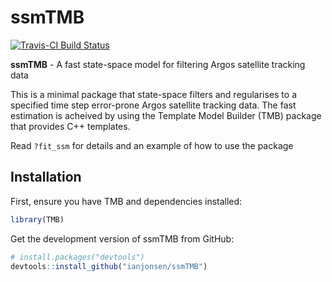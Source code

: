 # ssmTMB

[![Travis-CI Build Status](https://travis-ci.org/ianjonsen/ssmTMB.svg?branch=master)](https://travis-ci.org/ianjonsen/ssmTMB)


**ssmTMB** - A fast state-space model for filtering Argos satellite tracking data

This is a minimal package that state-space filters and regularises to a specified time step error-prone Argos satellite tracking data. The fast estimation is acheived by using the Template Model Builder (TMB) package that provides C++ templates.

Read `?fit_ssm` for details and an example of how to use the package 

## Installation
First, ensure you have TMB and dependencies installed:

```R
library(TMB)
```

Get the development version of ssmTMB from GitHub:

```R
# install.packages("devtools")  
devtools::install_github("ianjonsen/ssmTMB")
```
